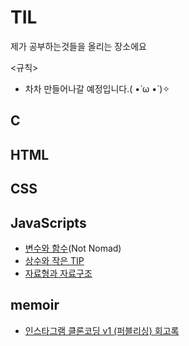 # TIL
제가 공부하는것들을 올리는 장소에요

<규칙>
- 차차 만들어나갈 예정입니다.( •̀ ω •́ )✧


## C
## HTML
## CSS
## JavaScripts
- <a href = "https://github.com/googoo81/TIL/blob/main/Javascripts/variable_and_fuction.md">변수와 함수</a>(Not Nomad)
- <a href = "https://github.com/googoo81/TIL/blob/main/Javascripts/js_common%20sense.md">상수와 작은 TIP</a>
- <a href = "https://github.com/googoo81/TIL/blob/main/Javascripts/js_data_type.md">자료형과 자료구조</a>
## memoir
- <a href = "https://github.com/googoo81/TIL/blob/main/Memoir/Instagram_v1_memoir.md">인스타그램 클론코딩 v1 (퍼블리싱) 회고록</a>
